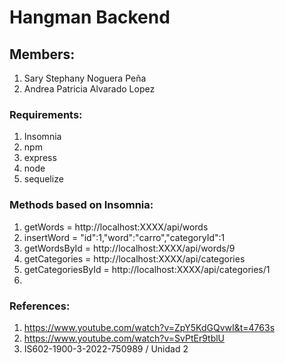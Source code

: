 # Hangman Backend

## Members:

1. Sary Stephany Noguera Peña
2. Andrea Patricia Alvarado Lopez

### Requirements:
1. Insomnia
2. npm
3. express
4. node
5. sequelize

### Methods based on Insomnia:

1. getWords = http://localhost:XXXX/api/words
2. insertWord = "id":1,"word":"carro","categoryId":1
3. getWordsById = http://localhost:XXXX/api/words/9
4. getCategories = http://localhost:XXXX/api/categories
5. getCategoriesById = http://localhost:XXXX/api/categories/1
6. 


### References:
1. https://www.youtube.com/watch?v=ZpY5KdGQvwI&t=4763s
2. https://www.youtube.com/watch?v=SvPtEr9tblU
3.  IS602-1900-3-2022-750989 / Unidad 2 